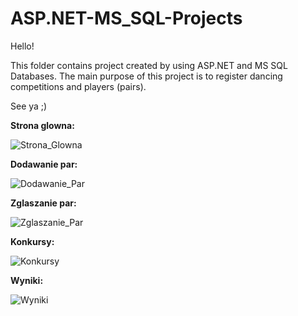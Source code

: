 # ASP.NET-MS_SQL-Projects
Hello!

This folder contains project created by using ASP.NET and MS SQL Databases.
The main purpose of this project is to register dancing competitions and players (pairs).

See ya ;)

**Strona glowna:**

![Strona_Glowna](https://user-images.githubusercontent.com/72278818/121223578-f87cca00-c887-11eb-8609-b35c01b1fa84.png)

**Dodawanie par:**

![Dodawanie_Par](https://user-images.githubusercontent.com/72278818/121223654-0cc0c700-c888-11eb-813d-01ceca632595.png)

**Zglaszanie par:**

![Zglaszanie_Par](https://user-images.githubusercontent.com/72278818/121223700-177b5c00-c888-11eb-92b8-8579890efb52.png)

**Konkursy:**

![Konkursy](https://user-images.githubusercontent.com/72278818/121223734-206c2d80-c888-11eb-9b74-3d562dd09602.png)

**Wyniki:**

![Wyniki](https://user-images.githubusercontent.com/72278818/121223771-27933b80-c888-11eb-8bdc-dd122f94fea5.png)
